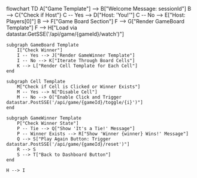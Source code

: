 flowchart TD
A["Game Template"] --> B["Welcome Message: sessionId"]
B --> C{"Check if Host"}
C -- Yes --> D["Host: 'You!'"]
C -- No --> E["Host: Players[0]"]
B --> F["Game Board Section"]
F --> G["Render GameBoard Template"]
F --> H["Load via datastar.GetSSE('/api/game/{gameId}/watch')"]

    subgraph GameBoard Template
        I["Check Winner"]
        I -- Yes --> J["Render GameWinner Template"]
        I -- No --> K["Iterate Through Board Cells"]
        K --> L["Render Cell Template for Each Cell"]
    end

    subgraph Cell Template
        M["Check if Cell is Clicked or Winner Exists"]
        M -- Yes --> N["Disable Cell"]
        M -- No --> O["Enable Click and Trigger datastar.PostSSE('/api/game/{gameId}/toggle/{i}')"]
    end

    subgraph GameWinner Template
        P["Check Winner State"]
        P -- Tie --> Q["Show 'It's a Tie!' Message"]
        P -- Winner Exists --> R["Show 'Winner {winner} Wins!' Message"]
        Q --> S["Play Again Button: Trigger datastar.PostSSE('/api/game/{gameId}/reset')"]
        R --> S
        S --> T["Back to Dashboard Button"]
    end

    H --> I
